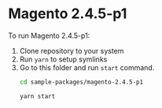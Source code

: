 # Magento 2.4.5-p1

To run Magento 2.4.5-p1:

1. Clone repository to your system
2. Run `yarn` to setup symlinks
3. Go to this folder and run `start` command.
    ```bash
    cd sample-packages/magento-2.4.5-p1

    yarn start
    ```